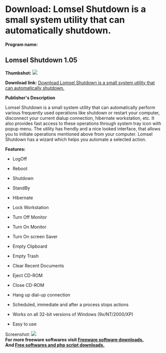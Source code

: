 # Download: Lomsel Shutdown is a small system utility that can automatically shutdown.

**Program name:**

## Lomsel Shutdown 1.05

  
**Thumbshot:** ![](http://www.freewarefiles.com/screenshot/lomselshutdown_md.gif)   
  
**Download link:** [Download Lomsel Shutdown is a small system utility that can automatically shutdown.](http://freesoftwares.boysofts.com/Lomsel-Shutdown_program_14350.html)  
  


**Publisher's Description**  
  


Lomsel Shutdown is a small system utility that can automatically perform various frequently used operations like shutdown or restart your computer, disconnect your current dialup connection, hibernate workstation, etc. It also provides fast access to these operations through system tray icon with popup menu. The utility has frendly and a nice looked interface, that allows you to initiate operations mentioned above from your computer. Lomsel Shutdown has a wizard which helps you automate a selected action. 

**Features:**

  * LogOff  

  * Reboot  

  * Shutdown  

  * StandBy  

  * Hibernate  

  * Lock Workstation  

  * Turn Off Monitor  

  * Turn On Monitor  

  * Turn On screen Saver  

  * Empty Clipboard  

  * Empty Trash  

  * Clear Recent Documents  

  * Eject CD-ROM  

  * Close CD-ROM  

  * Hang up dial-up connection  

  * Scheduled, immediate and after a process stops actions  

  * Works on all 32-bit versions of Windows (9x/NT/2000/XP)  

  * Easy to use 

  
  
Screenshot: ![](http://www.freewarefiles.com/screenshot/lomselshutdown.gif)   
**For more freeware softwares visit [Freeware software downloads.](http://freesoftwares.boysofts.com/)**   
**And [Free softwares and php script downloads.](http://www.boysofts.com/)**
